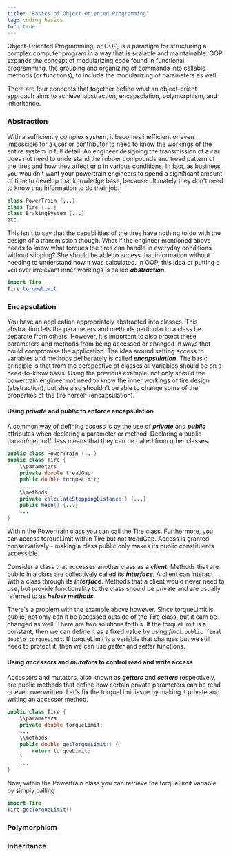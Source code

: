 ```yaml
---
title: "Basics of Object-Oriented Programming"
tag: coding basics
toc: true
---
```

Object-Oriented Programming, or OOP, is a paradigm for structuring a complex computer program in a way that is scalable and maintainable. OOP expands the concept of modularizing code found in functional programming, the grouping and organizing of commands into callable methods (or functions), to include the modularizing of parameters as well.

There are four concepts that together define what an object-orient approach aims to achieve: abstraction, encapsulation, polymorphism, and inheritance.
### Abstraction
With a sufficiently complex system, it becomes inefficient or even impossible for a user or contributor to need to know the workings of the entire system in full detail. An engineer designing the transmission of a car does not need to understand the rubber compounds and tread pattern of the tires and how they affect grip in various conditions. In fact, as business, you wouldn't want your powertrain engineers to spend a significant amount of time to develop that knowledge base, because ultimately they don't need to know that information to do their job.
``` java
class PowerTrain {...}
class Tire {...}
class BrakingSystem {...}
etc.
```
This isn't to say that the capabilities of the tires have nothing to do with the design of a transmission though. What if the engineer mentioned above needs to know what torques the tires can handle in everyday conditions without slipping? She should be able to access that information without needing to understand how it was calculated. In OOP, this idea of putting a veil over irrelevant inner workings is called ___abstraction___.
``` java
import Tire
Tire.torqueLimit
```
### Encapsulation
You have an application appropriately abstracted into classes. This abstraction lets the parameters and methods particular to a class be separate from others. However, it's important to also protect these parameters and methods from being accessed or changed in ways that could compromise the application. The idea around setting access to variables and methods deliberately is called ___encapsulation___. The basic principle is that from the perspective of classes all variables should be on a need-to-know basis. Using the previous example, not only should the powertrain engineer not need to know the inner workings of tire design (abstraction), but she also shouldn't be able to change some of the properties of the tire herself (encapsulation).

#### Using _private_ and _public_ to enforce encapsulation
A common way of defining access is by the use of ___private___ and ___public___ attributes when declaring a parameter or method. Declaring a public param/method/class means that they can be called from other classes.
``` java
public class PowerTrain {...}
public class Tire {
    \\parameters
    private double treadGap;
    public double torqueLimit;
    ...
    \\methods
    private calculateStoppingDistance() {...}
    public main() {...}
    ...
}
```
Within the Powertrain class you can call the Tire class. Furthermore, you can access torqueLimit within Tire but not treadGap. Access is granted conservatively - making a class public only makes its public constituents accessible.

Consider a class that accesses another class as a ___client___. Methods that are public in a class are collectively called its ___interface___. A client can interact with a class through its ___interface___. Methods that a client would never need to use, but provide functionality to the class should be private and are usually referred to as ___helper methods___.

There's a problem with the example above however. Since torqueLimit is public, not only can it be accessed outside of the Tire class, but it cam be changed as well. There are two solutions to this. If the torqueLimit is a constant, then we can define it as a fixed value by using _final_: `public final double torqueLimit`. If torqueLimit is a variable that changes but we still need to protect it, then we can use _getter_ and _setter_ functions.
#### Using _accessors_ and _mutators_ to control read and write access
Accessors and mutators, also known as ___getters___ and ___setters___ respectively, are public methods that define how certain private parameters can be read or even overwritten. Let's fix the torqueLimit issue by making it private and writing an accessor method.
```java
public class Tire {
    \\parameters
    private double torqueLimit;
    ...
    \\methods
    public double getTorqueLimit() {
        return torqueLimit;
    }
    ...
}
```
Now, within the Powertrain class you can retrieve the torqueLimit variable by simply calling
```java
import Tire
Tire.getTorqueLimit()
```
### Polymorphism

### Inheritance